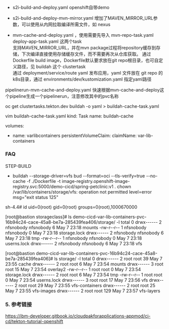 


- s2i-build-and-deploy.yaml openshift自带demo  

- s2i-build-and-deploy-mvn-mirror.yaml 增加了MAVEN_MIRROR_URL参数，可以使用从内网拉取编译所需文件，如 nexus  

- mvn-cache-and-deploy.yaml ，使用需要先导入 mvn-repo-task.yaml deploy-app-task.yaml 这两个task  
  支持MAVEN_MIRROR_URL，并在mvn package过程将repository缓存到存储，下次编译直接使用存储缓存文件，而不需要再次从仓库获取。 
  通过Dockerfile build image，Dockerfile默认要求放在git repo根目录，也可自定义路径，见 buildah 这个 clustertask  
  通过 deployment/service/route yaml 发布应用，yaml 文件放在 git repo 的 k8s目录，通过 environments/dev/kustomization.yaml 指定yaml路径  


pipelinerun-mvn-cache-and-deploy.yaml 快速根据mvn-cache-and-deploy这个pipeline生成一个pipelinerun，注意修改其中的pvc名称

oc get clustertasks.tekton.dev buildah -o yaml > buildah-cache-task.yaml

vim buildah-cache-task.yaml
kind: Task
  name: buildah-cache

  volumes:
  - name: varlibcontainers
    persistentVolumeClaim:
      claimName: var-lib-containers



### FAQ
####
STEP-BUILD

+ buildah --storage-driver=vfs bud --format=oci --tls-verify=true --no-cache -f ./Dockerfile -t image-registry.openshift-image-registry.svc:5000/demo-cicd/spring-petclinic:v1 .
chown /var/lib/containers/storage/vfs: operation not permitted
level=error msg="exit status 125"

sh-4.4# id
uid=0(root) gid=0(root) groups=0(root),1000670000

[root@bastion storageclass]# ls  demo-cicd-var-lib-containers-pvc-16b94c24-cace-45a8-be7a-285439fea406/storage/ -l
total 0
drwx------ 2 nfsnobody nfsnobody 6 May  7 23:18 mounts
-rw-r--r-- 1 nfsnobody nfsnobody 0 May  7 23:18 storage.lock
drwx------ 2 nfsnobody nfsnobody 6 May  7 23:18 tmp
-rw-r--r-- 1 nfsnobody nfsnobody 0 May  7 23:18 userns.lock
drwx------ 2 nfsnobody nfsnobody 6 May  7 23:18 vfs



[root@bastion demo-cicd-var-lib-containers-pvc-16b94c24-cace-45a8-be7a-285439fea406]# ls storage/ -l
total 0
drwx------ 2 root root  39 May  7 23:55 cache
drwx------ 2 root root   6 May  7 23:54 mounts
drwx------ 3 root root  15 May  7 23:54 overlay2
-rw-r--r-- 1 root root   0 May  7 23:54 storage.lock
drwx------ 2 root root   6 May  7 23:54 tmp
-rw-r--r-- 1 root root   0 May  7 23:54 userns.lock
drwx------ 3 root root  17 May  7 23:56 vfs
drwx------ 2 root root  29 May  7 23:55 vfs-containers
drwx------ 2 root root  25 May  7 23:55 vfs-images
drwx------ 2 root root 129 May  7 23:57 vfs-layers




### 5. 参考链接


https://ibm-developer.gitbook.io/cloudpakforapplications-appmod/ci-cd/tekton-tutorial-openshift

